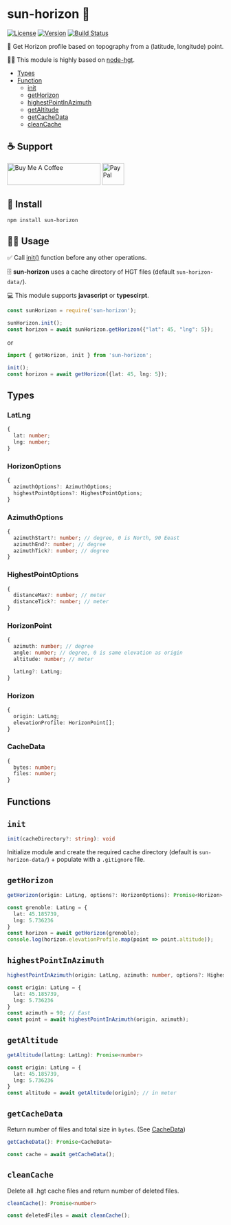 # sun-horizon 🌄
[![License](https://img.shields.io/npm/l/sun-horizon.svg)](LICENSE)
[![Version](https://img.shields.io/npm/v/sun-horizon.svg)](https://www.npmjs.com/package/sun-horizon)
[![Build Status](https://travis-ci.org/Jeremy38100/sun-horizon.svg?branch=master)](https://travis-ci.org/Jeremy38100/sun-horizon)

🌄 Get Horizon profile based on topography from a (latitude, longitude) point.

🙌🏻 This module is highly based on [node-hgt](https://github.com/perliedman/node-hgt).

 - [Types](#Types)
 - [Function](#Functions)
   - [init](#init)
   - [getHorizon](#getHorizon)
   - [highestPointInAzimuth](#highestPointInAzimuth)
   - [getAltitude](#getAltitude)
   - [getCacheData](#getCacheData)
   - [cleanCache](#cleanCache)

## ☕️ Support
<a href="https://www.buymeacoffee.com/jOVt3wg" target="_blank"><img src="https://cdn.buymeacoffee.com/buttons/default-orange.png" alt="Buy Me A Coffee" style="height: 51px !important;width: 217px !important;" ></a>
<a href="https://www.paypal.me/Jeremy38100" target="_blank"><img src="https://www.paypalobjects.com/webstatic/en_US/i/buttons/PP_logo_h_200x51.png" style="height: 51px !important;" alt="PayPal"></a>

## 🏁 Install
`npm install sun-horizon`

## 🏃‍♂️ Usage

✅ Call [init()](#init) function before any other operations.

🗄 __sun-horizon__ uses a cache directory of HGT files (default `sun-horizon-data/`).

💻 This module supports __javascript__ or __typescirpt__.

```js
const sunHorizon = require('sun-horizon');

sunHorizon.init();
const horizon = await sunHorizon.getHorizon({"lat": 45, "lng": 5});
```

or

```ts
import { getHorizon, init } from 'sun-horizon';

init();
const horizon = await getHorizon({lat: 45, lng: 5});
```

## Types

### LatLng
```ts
{
  lat: number;
  lng: number;
}
```

### HorizonOptions
```ts
{
  azimuthOptions?: AzimuthOptions;
  highestPointOptions?: HighestPointOptions;
}
```

### AzimuthOptions
```ts
{
  azimuthStart?: number; // degree, 0 is North, 90 Eeast
  azimuthEnd?: number; // degree
  azimuthTick?: number; // degree
}
```

### HighestPointOptions
```ts
{
  distanceMax?: number; // meter
  distanceTick?: number; // meter
}
```

### HorizonPoint
```ts
{
  azimuth: number; // degree
  angle: number; // degree, 0 is same elevation as origin
  altitude: number; // meter

  latLng?: LatLng;
}
```

### Horizon
```ts
{
  origin: LatLng;
  elevationProfile: HorizonPoint[];
}
```

### CacheData
```ts
{
  bytes: number;
  files: number;
}
```

## Functions

## `init`

```ts :
init(cacheDirectory?: string): void
```

Initialize module and create the required cache directory (default is `sun-horizon-data/`)  + populate with a `.gitignore` file.

## `getHorizon`

```ts
getHorizon(origin: LatLng, options?: HorizonOptions): Promise<Horizon>
```

```ts
const grenoble: LatLng = {
  lat: 45.185739,
  lng: 5.736236
}
const horizon = await getHorizon(grenoble);
console.log(horizon.elevationProfile.map(point => point.altitude));
```

## `highestPointInAzimuth`

```ts
highestPointInAzimuth(origin: LatLng, azimuth: number, options?: HighestPointOptions): Promise<HorizonPoint>
```

```ts
const origin: LatLng = {
  lat: 45.185739,
  lng: 5.736236
}
const azimuth = 90; // East
const point = await highestPointInAzimuth(origin, azimuth);
```

## `getAltitude`

```ts
getAltitude(latLng: LatLng): Promise<number>
```

```ts
const origin: LatLng = {
  lat: 45.185739,
  lng: 5.736236
}
const altitude = await getAltitude(origin); // in meter
```

## `getCacheData`

Return number of files and total size in `bytes`. (See [CacheData](#CacheData))

```ts
getCacheData(): Promise<CacheData>
```

```ts
const cache = await getCacheData();
```

## `cleanCache`

Delete all .hgt cache files and return number of deleted files.

```ts
cleanCache(): Promise<number>
```

```ts
const deletedFiles = await cleanCache();
```
